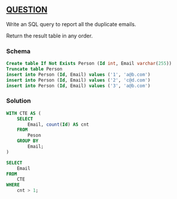 ## [QUESTION](https://leetcode.com/problems/duplicate-emails/)
Write an SQL query to report all the duplicate emails.<br>

Return the result table in any order.
### Schema
```SQL
Create table If Not Exists Person (Id int, Email varchar(255))
Truncate table Person
insert into Person (Id, Email) values ('1', 'a@b.com')
insert into Person (Id, Email) values ('2', 'c@d.com')
insert into Person (Id, Email) values ('3', 'a@b.com')
```

### Solution
```SQL
WITH CTE AS (
    SELECT
        Email, count(Id) AS cnt
    FROM
        Peson
    GROUP BY 
        Email;
)

SELECT
    Email
FROM
    CTE
WHERE
    cnt > 1;
```
